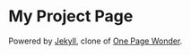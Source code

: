 # My Project Page

Powered by [Jekyll](https://github.com/jekyll/jekyll), clone of [One Page Wonder](https://github.com/mushishi78/one-page-wonder-jekyll).


